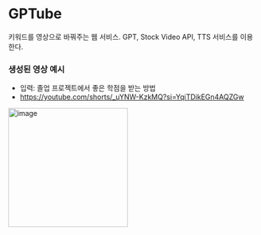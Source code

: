# GPTube
키워드를 영상으로 바꿔주는 웹 서비스. GPT, Stock Video API, TTS 서비스를 이용한다.


### 생성된 영상 예시

- 입력: 졸업 프로젝트에서 좋은 학점을 받는 방법
- https://youtube.com/shorts/_uYNW-KzkMQ?si=YqiTDikEGn4AQZGw

 [<img width="240" alt="image" src="https://github.com/kiseoky/GPTube/assets/20081840/dc0efffd-074e-4de3-bf37-c70455114e6c">](https://youtube.com/shorts/_uYNW-KzkMQ?si=YqiTDikEGn4AQZGw)
